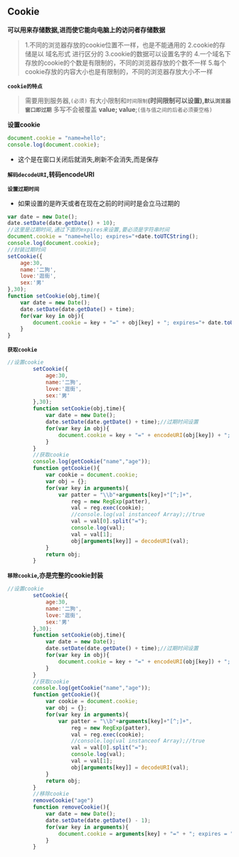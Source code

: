 ## Cookie
**可以用来存储数据,进而使它能向电脑上的访问者存储数据**
>1.不同的浏览器存放的cookie位置不一样，也是不能通用的 
>2.cookie的存储是以 域名形式 进行区分的 
>3.cookie的数据可以设置名字的 
>4.一个域名下存放的cookie的个数是有限制的，不同的浏览器存放的个数不一样 
>5.每个cookie存放的内容大小也是有限制的，不同的浏览器存放大小不一样



**`cookie的特点`**
> 需要用到服务器,`(必须)`
> 有大小限制和`时间限制`**(时间限制可以设置),`默认浏览器窗口即过期`**
> 多写不会被覆盖
> **value; value**;`(值与值之间的后者必须要空格)`

**设置cookie**
	
```js
document.cookie = "name=hello";
console.log(document.cookie);
```

- 这个是在窗口关闭后就消失,刷新不会消失,而是保存

**`解码decodeURI`,转码encodeURI**

**`设置过期时间`**

- 如果设置的是昨天或者在现在之前的时间时是会立马过期的

```js
var date = new Date();
date.setDate(date.getDate() + 10);	
//这里是过期时间,通过下面的expires来设置,要必须是字符串时间
document.cookie = "name=hello; expires="+date.toUTCString();
console.log(document.cookie);
//封装过期时间
setCookie({
	age:30,
    name:'二狗',
    love:'逛街',
    sex:'男'
},30);
function setCookie(obj,time){
	var date = new Date();
	date.setDate(date.getDate() + time);
	for(var key in obj){
		document.cookie = key + "=" + obj[key] + "; expires="+ date.toUTCString();
	}
}
```


**`获取cookie`**

```js
//设置cookie
		setCookie({
			age:30,
            name:'二狗',
            love:'逛街',
            sex:'男'
		},30);
		function setCookie(obj,time){
			var date = new Date();
			date.setDate(date.getDate() + time);//过期时间设置
			for(var key in obj){
				document.cookie = key + "=" + encodeURI(obj[key]) + "; expires="+ date.toUTCString();
			}
		}
		//获取cookie
		console.log(getCookie("name","age"));
		function getCookie(){
			var cookie = document.cookie;
			var obj = {};
			for(var key in arguments){
				var patter = "\\b"+arguments[key]+"[^;]+",
					reg = new RegExp(patter),
					val = reg.exec(cookie);
					//console.log(val instanceof Array);//true
					val = val[0].split("=");
					console.log(val);
					val = val[1];
					obj[arguments[key]] = decodeURI(val);
			}
			return obj;
		}
```

**`移除cookie`,亦是完整的cookie封装**

```js
//设置cookie
		setCookie({
			age:30,
            name:'二狗',
            love:'逛街',
            sex:'男'
		},30);
		function setCookie(obj,time){
			var date = new Date();
			date.setDate(date.getDate() + time);//过期时间设置
			for(var key in obj){
				document.cookie = key + "=" + encodeURI(obj[key]) + "; expires="+ date.toUTCString();
			}
		}
		//获取cookie
		console.log(getCookie("name","age"));
		function getCookie(){
			var cookie = document.cookie;
			var obj = {};
			for(var key in arguments){
				var patter = "\\b"+arguments[key]+"[^;]+",
					reg = new RegExp(patter),
					val = reg.exec(cookie);
					//console.log(val instanceof Array);//true
					val = val[0].split("=");
					console.log(val);
					val = val[1];
					obj[arguments[key]] = decodeURI(val);
			}
			return obj;
		}
		//移除cookie
		removeCookie("age")
		function removeCookie(){
			var date = new Date();
			date.setDate(date.getDate() - 1);
			for(var key in arguments){
				document.cookie = arguments[key] + "=" + "; expires = " + date.toUTCString();
			}
		}
```

